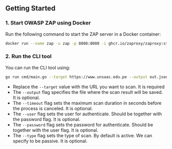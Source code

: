 ## Getting Started

### 1. Start OWASP ZAP using Docker

Run the following command to start the ZAP server in a Docker container:

```sh
docker run --name zap -u zap -p 8080:8080 -i ghcr.io/zaproxy/zaproxy:stable zap.sh -daemon -host 0.0.0.0 -port 8080 -config api.disablekey=true -config api.addrs.addr.name=.* -config api.addrs.addr.regex=true
```

### 2. Run the CLI tool


You can run the CLI tool using:

```sh
go run cmd/main.go --target https://www.unsaac.edu.pe --output out.json --timeout 10
```

- Replace the `--target` value with the URL you want to scan. It is required
- The `--output` flag specifies the file where the scan result will be saved. It is optional.
- The `--timeout` flag sets the maximum scan duration in seconds before the process is canceled. It is optional.
- The `--user` flag sets the user for authenticate. Should be together with the password flag. It is optional.
- The `--password` flag sets the password for authenticate. Should be together with the user flag. It is optional.
- The `--type` flag sets the type of scan. By default is active. We can specify to be passive. It is optional.
